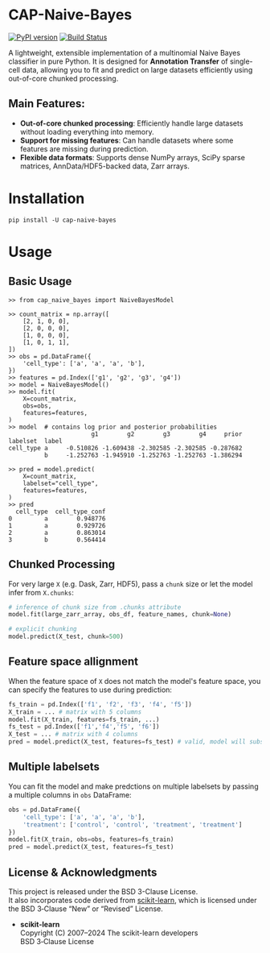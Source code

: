 # CAP-Naive-Bayes

[![PyPI version](https://img.shields.io/pypi/v/cap-naive-bayes)](https://pypi.org/project/cap-naive-bayes/) [![Build Status](https://github.com/cellannotation/cap-naive-bayes/actions/workflows/python-app.yml/badge.svg)](https://github.com/cellannotation/cap-naive-bayes/actions)


A lightweight, extensible implementation of a multinomial Naive Bayes classifier in pure Python. It is designed for **Annotation Transfer** of single-cell data, allowing you to fit and predict on large datasets efficiently using out-of-core chunked processing. 

## Main Features:
- **Out-of-core chunked processing**: Efficiently handle large datasets without loading everything into memory.
- **Support for missing features**: Can handle datasets where some features are missing during prediction.
- **Flexible data formats**: Supports dense NumPy arrays, SciPy sparse matrices, AnnData/HDF5-backed data, Zarr arrays.


# Installation

```commandline
pip install -U cap-naive-bayes
```

# Usage

## Basic Usage
```console
>> from cap_naive_bayes import NaiveBayesModel

>> count_matrix = np.array([
    [2, 1, 0, 0],
    [2, 0, 0, 0],
    [1, 0, 0, 0],
    [1, 0, 1, 1],
])
>> obs = pd.DataFrame({
    'cell_type': ['a', 'a', 'a', 'b'],
})
>> features = pd.Index(['g1', 'g2', 'g3', 'g4'])
>> model = NaiveBayesModel()
>> model.fit(
    X=count_matrix, 
    obs=obs, 
    features=features,
)
>> model  # contains log prior and posterior probabilities
                       g1        g2        g3        g4     prior
labelset  label                                                  
cell_type a     -0.510826 -1.609438 -2.302585 -2.302585 -0.287682
          b     -1.252763 -1.945910 -1.252763 -1.252763 -1.386294

>> pred = model.predict(
    X=count_matrix, 
    labelset="cell_type", 
    features=features,
)
>> pred
  cell_type  cell_type_conf
0         a        0.948776
1         a        0.929726
2         a        0.863014
3         b        0.564414
```

## Chunked Processing

For very large `X` (e.g. Dask, Zarr, HDF5), pass a `chunk` size or let the model infer from `X.chunks`:

```python
# inference of chunk size from .chunks attribute
model.fit(large_zarr_array, obs_df, feature_names, chunk=None)

# explicit chunking
model.predict(X_test, chunk=500)
```

## Feature space allignment

When the feature space of `X` does not match the model's feature space, you can specify the features to use during prediction:

```python
fs_train = pd.Index(['f1', 'f2', 'f3', 'f4', 'f5'])
X_train = ... # matrix with 5 columns
model.fit(X_train, features=fs_train, ...)
fs_test = pd.Index(['f1','f4','f5', 'f6'])
X_test = ... # matrix with 4 columns
pred = model.predict(X_test, features=fs_test) # valid, model will subsample 'f1', 'f4,, 'f5' from model and x_test. 
```

## Multiple labelsets

You can fit the model and make predctions on multiple labelsets by passing a multiple columns in `obs` DataFrame:

```python
obs = pd.DataFrame({
    'cell_type': ['a', 'a', 'a', 'b'],
    'treatment': ['control', 'control', 'treatment', 'treatment']
})
model.fit(X_train, obs=obs, features=fs_train)
pred = model.predict(X_test, features=fs_test)
```

## License & Acknowledgments

This project is released under the BSD 3-Clause License.  
It also incorporates code derived from [scikit-learn](https://scikit-learn.org), which is licensed under the BSD 3‑Clause “New” or “Revised” License.  

- **scikit-learn**  
  Copyright (C) 2007–2024 The scikit-learn developers  
  BSD 3‑Clause License
